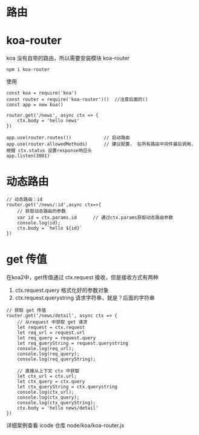 

# 路由

# koa-router

koa 没有自带的路由，所以需要安装模块 koa-router 

```
npm i koa-router
```


使用

```
const koa = require('koa')
const router = require('koa-router')()  //注意后面的()
const app = new koa()

router.get('/news', async ctx => {
    ctx.body = 'hello news'
})

app.use(router.routes())            // 启动路由
app.use(router.allowedMethods)      // 建议配置， 在所有路由中间件最后调用，根据 ctx.status 设置response响应头
app.listen(3001)
```


# 动态路由

```
// 动态路由：id
router.get('/news/:id',async ctx=>{
    // 获取动态路由的参数
    var id = ctx.params.id      // 通过ctx.params获取动态路由参数
    console.log(id);
    ctx.body = `hello ${id}`
})
```


# get 传值

在koa2中，get传值通过 ctx.request 接收，但是接收方式有两种

1. ctx.request.query  格式化好的参数对象
2. ctx.request.querystring  请求字符串，就是？后面的字符串

```
// 获取 get 传值
router.get('/news/detail', async ctx => {
    // 从request 中获取 get 请求
    let request = ctx.request
    let req_url = request.url
    let req_query = request.query
    let req_queryString = request.querystring
    console.log(req_url);
    console.log(req_query);
    console.log(req_queryString);

    // 直接从上下文 ctx 中获取
    let ctx_url = ctx.url;
    let ctx_query = ctx.query
    let ctx_queryString = ctx.querystring
    console.log(ctx_url);
    console.log(ctx_query);
    console.log(ctx_queryString);
    ctx.body = 'hello news/detail'
})
```

详细案例查看 icode 仓库 node/koa/koa-router.js